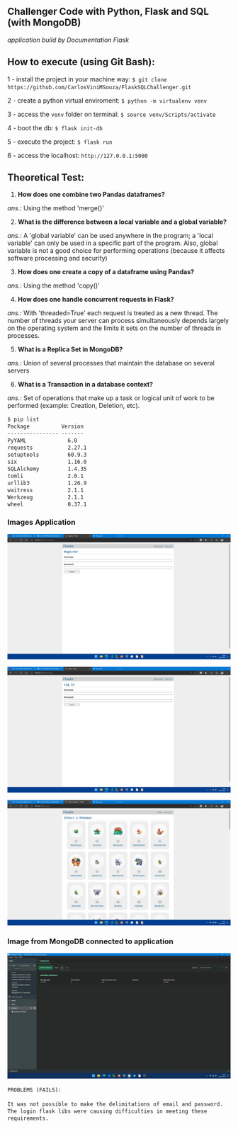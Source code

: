 ## Challenger Code with Python, Flask and SQL (with MongoDB)

*application build by Documentation Flask*

## How to execute (using Git Bash):

1 - install the project in your machine way: `$ git clone https://github.com/CarlosViniMSouza/FlaskSQLChallenger.git`

2 - create a python virtual enviroment: `$ python -m virtualenv venv`

3 - access the `venv` folder on terminal: `$ source venv/Scripts/activate`

4 - boot the db: `$ flask init-db`

5 - execute the project: `$ flask run`

6 - access the localhost: `http://127.0.0.1:5000`

## Theoretical Test:

1. **How does one combine two Pandas dataframes?**

*ans.:* Using the method 'merge()'

2. **What is the difference between a local variable and a global variable?**

*ans.:* A 'global variable' can be used anywhere in the program; a 'local variable' can only be used in a specific part of the program. Also, global variable is not a good choice for performing operations (because it affects software processing and security)

3. **How does one create a copy of a dataframe using Pandas?**

*ans.:* Using the method 'copy()'

4. **How does one handle concurrent requests in Flask?**

*ans.:* With 'threaded=True' each request is treated as a new thread. The number of threads your server can process simultaneously depends largely on the operating system and the limits it sets on the number of threads in processes.

5. **What is a Replica Set in MongoDB?**

*ans.:* Union of several processes that maintain the database on several servers

6. **What is a Transaction in a database context?**

*ans.:* Set of operations that make up a task or logical unit of work to be performed (example: Creation, Deletion, etc).

```shell
$ pip list
Package          Version
---------------- -------
PyYAML             6.0
requests           2.27.1
setuptools         60.9.3
six                1.16.0
SQLAlchemy         1.4.35
tomli              2.0.1
urllib3            1.26.9
waitress           2.1.1
Werkzeug           2.1.1
wheel              0.37.1
```

### Images Application

![img-register](/Docs/img-register_pg.jpg)

![img-login](/Docs/img-login.jpg)

![img-pokedex](/Docs/img-pokedex.jpg)

### Image from MongoDB connected to application 

![img-Mongo](/Docs/img-MongoDB-connected.jpg)

```
PROBLEMS (FAILS):

It was not possible to make the delimitations of email and password. The login flask libs were causing difficulties in meeting these requirements.
```

